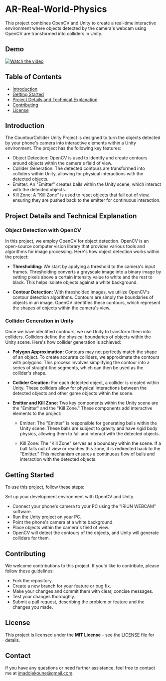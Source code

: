 # AR-Real-World-Physics

This project combines OpenCV and Unity to create a real-time interactive environment where objects detected by the camera's webcam using OpenCV are transformed into colliders in Unity.

## Demo 
[![Watch the video](https://github-production-user-asset-6210df.s3.amazonaws.com/75379150/270224152-4304f8eb-551a-40ce-9c06-b5696c73e1c6.PNG)](https://www.youtube.com/watch?v=Dl0FvKSwzv8)

## Table of Contents

- [Introduction](#introduction)
- [Getting Started](#getting-started)
- [Project Details and Technical Explanation](#project-details-and-technical-explanation)
- [Contributing](#contributing)
- [License](#license)

## Introduction

The CountourCollider Unity Project is designed to turn the objects detected by your phone's camera into interactive elements within a Unity environment. The project has the following key features:

- Object Detection: OpenCV is used to identify and create contours around objects within the camera's field of view.
- Collider Generation: The detected contours are transformed into colliders within Unity, allowing for physical interactions with the detected objects.
- Emitter: An "Emitter" creates balls within the Unity scene, which interact with the detected objects.
- Kill Zone: A "Kill Zone" is used to reset objects that fall out of view, ensuring they are pushed back to the emitter for continuous interaction.

## Project Details and Technical Explanation
### Object Detection with OpenCV
In this project, we employ OpenCV for object detection. OpenCV is an open-source computer vision library that provides various tools and algorithms for image processing. Here's how object detection works within the project:

- **Thresholding:** We start by applying a threshold to the camera's input frames. Thresholding converts a grayscale image into a binary image by setting pixels above a certain intensity value to white and the rest to black. This helps isolate objects against a white background.

- **Contour Detection:** With thresholded images, we utilize OpenCV's contour detection algorithms. Contours are simply the boundaries of objects in an image. OpenCV identifies these contours, which represent the shapes of objects within the camera's view.

### Collider Generation in Unity
Once we have identified contours, we use Unity to transform them into colliders. Colliders define the physical boundaries of objects within the Unity scene. Here's how collider generation is achieved:

- **Polygon Approximation:** Contours may not perfectly match the shape of an object. To create accurate colliders, we approximate the contours with polygons. This process involves simplifying the contour into a series of straight-line segments, which can then be used as the collider's shape.

- **Collider Creation:** For each detected object, a collider is created within Unity. These colliders allow for physical interactions between the detected objects and other game objects within the scene.

- **Emitter and Kill Zone:**
Two key components within the Unity scene are the "Emitter" and the "Kill Zone." These components add interactive elements to the project:

  - Emitter: The "Emitter" is responsible for generating balls within the Unity scene. These balls are subject to gravity and have rigid body physics, allowing them to fall and interact with the detected objects.

  - Kill Zone: The "Kill Zone" serves as a boundary within the scene. If a ball falls out of view or reaches this zone, it is redirected back to the "Emitter." This mechanism ensures a continuous flow of balls and interaction with the detected objects.

## Getting Started
To use this project, follow these steps:

Set up your development environment with OpenCV and Unity.

- Connect your phone's camera to your PC using the "IRIUN WEBCAM" software.
- Run the Unity project on your PC.
- Point the phone's camera at a white background.
- Place objects within the camera's field of view.
- OpenCV will detect the contours of the objects, and Unity will generate colliders for them.

## Contributing
We welcome contributions to this project. If you'd like to contribute, please follow these guidelines:

- Fork the repository.
- Create a new branch for your feature or bug fix.
- Make your changes and commit them with clear, concise messages.
- Test your changes thoroughly.
- Submit a pull request, describing the problem or feature and the changes you made.

## License

This project is licensed under the **MIT License** - see the [LICENSE](LICENSE) file for details.


## Contact

If you have any questions or need further assistance, feel free to contact me at [imaddjekoune@gmail.com](mailto:imaddjekoune@gmail.com).
